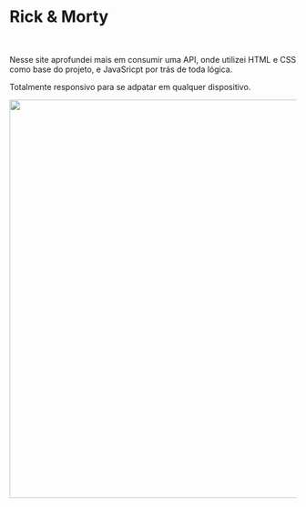 <h1>Rick & Morty</h1>
<br>
<p>Nesse site aprofundei mais em consumir uma API, onde utilizei HTML e CSS como base do projeto, e JavaSricpt por trás de toda lógica.</p>
<p>Totalmente responsivo para se adpatar em qualquer dispositivo.</p>
<img src="https://github.com/BrendonOlivier/Rick---Morty/assets/158518246/8b9df37c-1113-44a6-ab69-1b0a86c4ef65" width="700px">

